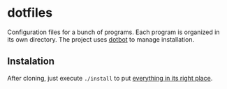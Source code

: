 # dotfiles

Configuration files for a bunch of programs. Each program is organized in its
own directory. The project uses
[dotbot](https://github.com/anishathalye/dotbot) to manage installation. 

## Instalation
After cloning, just execute `./install` to put [everything in its right place](https://www.youtube.com/watch?v=NUnXxh5U25Y).
